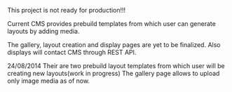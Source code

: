 This project is not ready for production!!!

Current CMS provides prebuild templates from which user can generate layouts by adding media.

The gallery, layout creation and display pages are yet to be finalized.
Also displays will contact CMS through REST API.

24/08/2014
	Their are two prebuild layout templates from which user will be creating new layouts(work in progress)
	The gallery page allows to upload only image media as of now.
